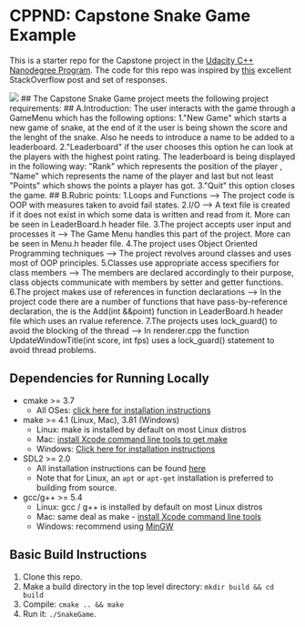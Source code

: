 # CPPND: Capstone Snake Game Example

This is a starter repo for the Capstone project in the [Udacity C++ Nanodegree Program](https://www.udacity.com/course/c-plus-plus-nanodegree--nd213). The code for this repo was inspired by [this](https://codereview.stackexchange.com/questions/212296/snake-game-in-c-with-sdl) excellent StackOverflow post and set of responses.

<img src="snake_game.gif"/>
## The Capstone Snake Game project meets the following project requirements:
## A.Introduction:
The user interacts with the game through a GameMenu which has the following options:
1."New Game" which starts a new game of snake, at the end of it the user is being shown the score and the lenght of the snake. Also he needs to introduce a name to be added to a leaderboard.
2."Leaderboard" if the user chooses this option he can look at the players with the highest point rating. The leaderboard is being displayed in the following way: 
"Rank" which represents the position of the player , "Name" which represents the name of the player and last but not least "Points" which shows the points a player has got.
3."Quit" this option closes the game.
## B.Rubric points:
1.Loops and Functions --> The project code is OOP with measures taken to avoid fail states.
2.I/O --> A text file is created if it does not exist in which some data is written and read from it. More can be seen in LeaderBoard.h header file.
3.The project accepts user input and processes it --> The Game Menu handles this part of the project. More can be seen in Menu.h header file.
4.The project uses Object Oriented Programming techniques --> The project revolves around classes and uses most of OOP principles.
5.Classes use appropriate access specifiers for class members --> The members are declared accordingly to their purpose, class objects communicate with members by setter and getter functions.
6.The project makes use of references in function declarations --> In the project code there are a number of functions that have pass-by-reference declaration, the is the Add(int &&point) function in LeaderBoard.h header file which uses an rvalue reference.
7.The projects uses lock_guard() to avoid the blocking of the thread --> In renderer.cpp the function UpdateWindowTitle(int score, int fps) uses a lock_guard() statement to avoid thread problems.

## Dependencies for Running Locally
* cmake >= 3.7
  * All OSes: [click here for installation instructions](https://cmake.org/install/)
* make >= 4.1 (Linux, Mac), 3.81 (Windows)
  * Linux: make is installed by default on most Linux distros
  * Mac: [install Xcode command line tools to get make](https://developer.apple.com/xcode/features/)
  * Windows: [Click here for installation instructions](http://gnuwin32.sourceforge.net/packages/make.htm)
* SDL2 >= 2.0
  * All installation instructions can be found [here](https://wiki.libsdl.org/Installation)
  * Note that for Linux, an `apt` or `apt-get` installation is preferred to building from source.
* gcc/g++ >= 5.4
  * Linux: gcc / g++ is installed by default on most Linux distros
  * Mac: same deal as make - [install Xcode command line tools](https://developer.apple.com/xcode/features/)
  * Windows: recommend using [MinGW](http://www.mingw.org/)

## Basic Build Instructions

1. Clone this repo.
2. Make a build directory in the top level directory: `mkdir build && cd build`
3. Compile: `cmake .. && make`
4. Run it: `./SnakeGame`.
